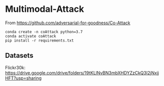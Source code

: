# Multimodal-Attack

From https://github.com/adversarial-for-goodness/Co-Attack

```
conda create -n coAttack python=3.7
conda activate coAttack
pip install -r requirements.txt
```

## Datasets

Flickr30k: https://drive.google.com/drive/folders/19tKLlNvBN3mbXHDYZzCkQ3I2jNxjjHFT?usp=sharing

